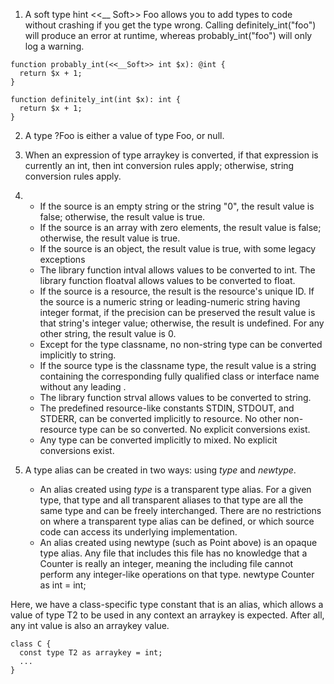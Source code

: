 1. A soft type hint <<__ Soft>> Foo allows you to add types to code without crashing if you get the type wrong.  Calling definitely_int("foo") will produce an error at runtime, whereas probably_int("foo") will only log a warning.
```
function probably_int(<<__Soft>> int $x): @int {
  return $x + 1;
}

function definitely_int(int $x): int {
  return $x + 1;
}
```

2. A type ?Foo is either a value of type Foo, or null.
3. When an expression of type arraykey is converted, if that expression is currently an int, then int conversion rules apply; otherwise, string conversion rules apply.
4. -  If the source is an empty string or the string "0", the result value is false; otherwise, the result value is true.
   -  If the source is an array with zero elements, the result value is false; otherwise, the result value is true.
   -  If the source is an object, the result value is true, with some legacy exceptions
   -  The library function intval allows values to be converted to int. The library function floatval allows values to be converted to float.
   -  If the source is a resource, the result is the resource's unique ID. If the source is a numeric string or leading-numeric string having integer format, if the precision can be preserved the result value is that string's integer value; otherwise, the result is undefined. For any other string, the result value is 0.
   -  Except for the type classname, no non-string type can be converted implicitly to string. 
   -  If the source type is the classname type, the result value is a string containing the corresponding fully qualified class or interface name without any leading \.
   -  The library function strval allows values to be converted to string.
   -  The predefined resource-like constants STDIN, STDOUT, and STDERR, can be converted implicitly to resource. No other non-resource type can be so converted. No explicit conversions exist.
   -  Any type can be converted implicitly to mixed. No explicit conversions exist.

5. A type alias can be created in two ways: using *type* and *newtype*.
   -  An alias created using *type* is a transparent type alias. For a given type, that type and all transparent aliases to that type are all the same type and can be freely interchanged. There are no restrictions on where a transparent type alias can be defined, or which source code can access its underlying implementation.
   -  An alias created using newtype (such as Point above) is an opaque type alias.  Any file that includes this file has no knowledge that a Counter is really an integer, meaning the including file cannot perform any integer-like operations on that type.  newtype Counter as int = int;

Here, we have a class-specific type constant that is an alias, which allows a value of type T2 to be used in any context an arraykey is expected. After all, any int value is also an arraykey value.
```
class C {
  const type T2 as arraykey = int;
  ...
}
```
